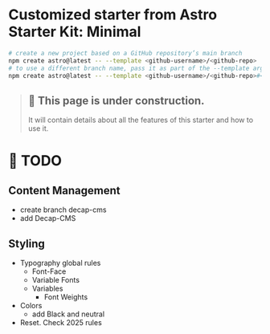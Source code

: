 # Customized starter from Astro Starter Kit: Minimal

```sh
# create a new project based on a GitHub repository’s main branch
npm create astro@latest -- --template <github-username>/<github-repo>
# to use a different branch name, pass it as part of the --template argument
npm create astro@latest -- --template <github-username>/<github-repo>#<branch>.
```

> ## 🚧 This page is under construction. 
>It will contain details about all the features of this starter and how to use it.

# 👀 TODO
## Content Management
- create branch decap-cms
- add Decap-CMS
## Styling
- Typography global rules
    - Font-Face
    - Variable Fonts
    - Variables
        - Font Weights
- Colors
    - add Black and neutral
- Reset. Check 2025 rules
